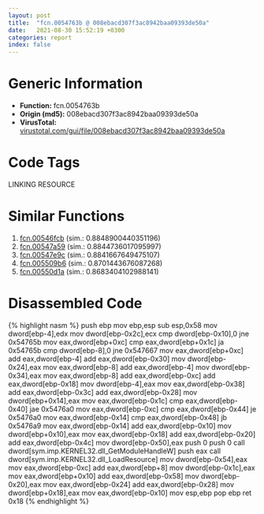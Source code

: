 ```yaml
---
layout: post
title:  "fcn.0054763b @ 008ebacd307f3ac8942baa09393de50a"
date:   2021-08-30 15:52:19 +0300
categories: report
index: false
---
```


# Generic Information
- **Function:** fcn.0054763b
- **Origin (md5):** 008ebacd307f3ac8942baa09393de50a
- **VirusTotal:** [virustotal.com/gui/file/008ebacd307f3ac8942baa09393de50a][virustotal_ref]

# Code Tags
<span class="tag" id="LINKING">LINKING</span>
<span class="tag" id="RESOURCE">RESOURCE</span>


# Similar Functions

1. [fcn.00546fcb][similar_1_ref] (sim.: 0.8848900440351196)
2. [fcn.00547a59][similar_2_ref] (sim.: 0.8844736017095997)
3. [fcn.00547e9c][similar_3_ref] (sim.: 0.8841667649475107)
4. [fcn.005509b6][similar_4_ref] (sim.: 0.8701443676087268)
5. [fcn.00550d1a][similar_5_ref] (sim.: 0.8683404102988141)


# Disassembled Code

{% highlight nasm %}
push ebp
mov ebp,esp
sub esp,0x58
mov dword[ebp-4],edx
mov dword[ebp-0x2c],ecx
cmp dword[ebp-0x10],0
jne 0x54765b
mov eax,dword[ebp+0xc]
cmp eax,dword[ebp+0x1c]
ja 0x54765b
cmp dword[ebp-8],0
jne 0x547667
mov eax,dword[ebp+0xc]
add eax,dword[ebp-4]
add eax,dword[ebp-0x30]
mov dword[ebp-0x24],eax
mov eax,dword[ebp-8]
add eax,dword[ebp-4]
mov dword[ebp-0x34],eax
mov eax,dword[ebp-8]
add eax,dword[ebp-0xc]
add eax,dword[ebp-0x18]
mov dword[ebp-4],eax
mov eax,dword[ebp-0x38]
add eax,dword[ebp-0x3c]
add eax,dword[ebp-0x28]
mov dword[ebp+0x14],eax
mov eax,dword[ebp-0x1c]
cmp eax,dword[ebp-0x40]
jae 0x5476a0
mov eax,dword[ebp-0xc]
cmp eax,dword[ebp-0x44]
je 0x5476a0
mov eax,dword[ebp-0x14]
cmp eax,dword[ebp-0x48]
jb 0x5476a9
mov eax,dword[ebp-0x14]
add eax,dword[ebp-0x10]
mov dword[ebp+0x10],eax
mov eax,dword[ebp-0x18]
add eax,dword[ebp-0x20]
add eax,dword[ebp-0x4c]
mov dword[ebp-0x50],eax
push 0
push 0
call dword[sym.imp.KERNEL32.dll_GetModuleHandleW]
push eax
call dword[sym.imp.KERNEL32.dll_LoadResource]
mov dword[ebp-0x54],eax
mov eax,dword[ebp-0xc]
add eax,dword[ebp+8]
mov dword[ebp-0x1c],eax
mov eax,dword[ebp+0x10]
add eax,dword[ebp-0x58]
mov dword[ebp-0x20],eax
mov eax,dword[ebp-0x24]
add eax,dword[ebp-0x28]
mov dword[ebp+0x18],eax
mov eax,dword[ebp-0x10]
mov esp,ebp
pop ebp
ret 0x18
{% endhighlight %}


[similar_1_ref]: /report/fcn.00546fcb@008ebacd307f3ac8942baa09393de50a
[similar_2_ref]: /report/fcn.00547a59@008ebacd307f3ac8942baa09393de50a
[similar_3_ref]: /report/fcn.00547e9c@008ebacd307f3ac8942baa09393de50a
[similar_4_ref]: /report/fcn.005509b6@8bd41b732eefb1ee271fb434070dd021
[similar_5_ref]: /report/fcn.00550d1a@8bd41b732eefb1ee271fb434070dd021
[virustotal_ref]: https://www.virustotal.com/gui/file/008ebacd307f3ac8942baa09393de50a